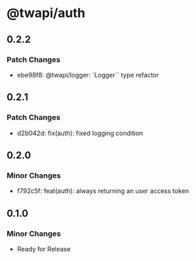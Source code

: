 # @twapi/auth

## 0.2.2

### Patch Changes

- ebe98f8: @twapi/logger: `Logger`` type refactor

## 0.2.1

### Patch Changes

- d2b042d: fix(auth): fixed logging condition

## 0.2.0

### Minor Changes

- f792c5f: feat(auth): always returning an user access token

## 0.1.0

### Minor Changes

- Ready for Release
